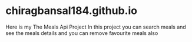 # chiragbansal184.github.io


Here is my The Meals Api Project
In this project you can search meals and see the meals details and you can remove favourite meals also
